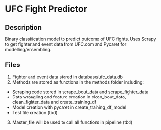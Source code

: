 # UFC Fight Predictor

## Description
Binary classification model to predict outcome of UFC fights. Uses Scrapy to get fighter and event data from UFC.com and Pycaret for modelling/ensembling.

## Files
1. Fighter and event data stored in database/ufc_data.db
2. Methods are stored as functions in the methods folder including:
  * Scraping code stored in scrape_bout_data and scrape_fighter_data
  * Data wrangling and feature creation in clean_bout_data, clean_fighter_data and create_training_df
  * Model creation with pycaret in create_training_df_model
  * Test file creation (tbd)
3. Master_file will be used to call all functions in pipeline (tbd)  
